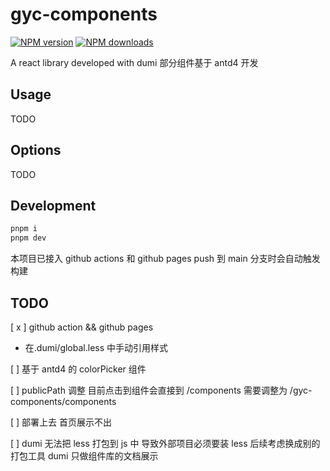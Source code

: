 # gyc-components

[![NPM version](https://img.shields.io/npm/v/gyc-components.svg?style=flat)](https://npmjs.org/package/gyc-components)
[![NPM downloads](http://img.shields.io/npm/dm/gyc-components.svg?style=flat)](https://npmjs.org/package/gyc-components)

A react library developed with dumi
部分组件基于 antd4 开发

## Usage

TODO

## Options

TODO

## Development

```bash
pnpm i
pnpm dev
```

本项目已接入 github actions 和 github pages
push 到 main 分支时会自动触发构建

## TODO

[ x ] github action && github pages

- 在.dumi/global.less 中手动引用样式

[ ] 基于 antd4 的 colorPicker 组件

[ ] publicPath 调整 目前点击到组件会直接到 /components 需要调整为 /gyc-components/components

[ ] 部署上去 首页展示不出

[ ] dumi 无法把 less 打包到 js 中 导致外部项目必须要装 less 后续考虑换成别的打包工具 dumi 只做组件库的文档展示
